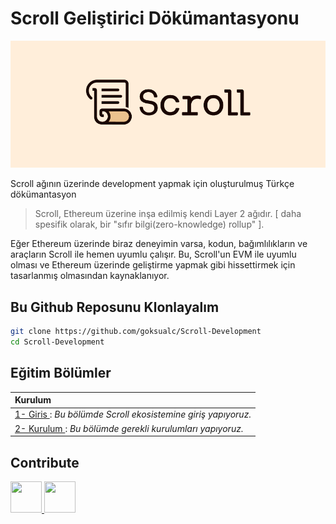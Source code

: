 # Scroll Geliştirici Dökümantasyonu

![My Image](/scroll.png)

Scroll ağının üzerinde development yapmak için oluşturulmuş Türkçe dökümantasyon

> Scroll, Ethereum üzerine inşa edilmiş kendi Layer 2 ağıdır. [
daha spesifik olarak, bir "sıfır bilgi(zero-knowledge) rollup"
].

Eğer Ethereum üzerinde biraz deneyimin varsa, kodun, bağımlılıkların ve araçların Scroll ile hemen uyumlu çalışır. Bu, Scroll'un EVM ile uyumlu olması ve Ethereum üzerinde geliştirme yapmak gibi hissettirmek için tasarlanmış olmasından kaynaklanıyor. 


## Bu Github Reposunu Klonlayalım

````bash
git clone https://github.com/goksualc/Scroll-Development
cd Scroll-Development

`````

## Eğitim Bölümler

| Kurulum |
| :------------ |
|[1- Giris ](W1-Giris/1_Introduction.md): *Bu bölümde Scroll ekosistemine giriş yapıyoruz.*|
|[2- Kurulum ](W1-Giris/1_Installation.md): *Bu bölümde gerekli kurulumları yapıyoruz.*|


## Contribute

<a href="https://github.com/goksualc/Scroll-Development/graphs/contributors">
  <img src="https://github.githubassets.com/assets/GitHub-Mark-ea2971cee799.png" width="50" height="50" />
</a>

<a href="https://twitter.com/0xgks">
    <img src="https://upload.wikimedia.org/wikipedia/commons/b/b7/X_logo.jpg"width="50" height="50" />
</a>
